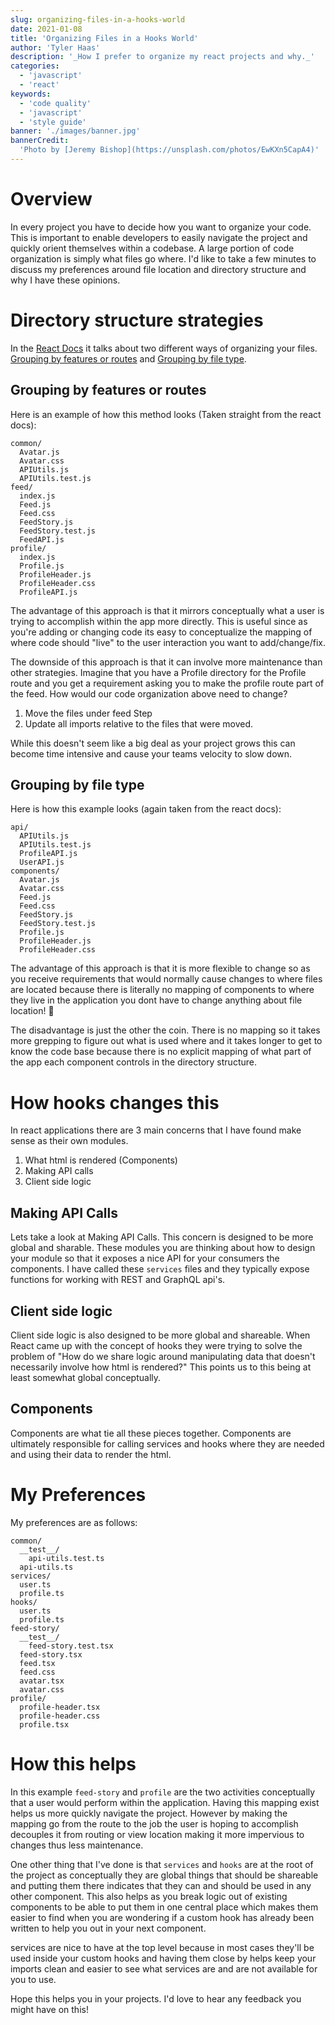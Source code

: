 ```yaml
---
slug: organizing-files-in-a-hooks-world
date: 2021-01-08
title: 'Organizing Files in a Hooks World'
author: 'Tyler Haas'
description: '_How I prefer to organize my react projects and why._'
categories:
  - 'javascript'
  - 'react'
keywords:
  - 'code quality'
  - 'javascript'
  - 'style guide'
banner: './images/banner.jpg'
bannerCredit:
  'Photo by [Jeremy Bishop](https://unsplash.com/photos/EwKXn5CapA4)'
---
```


# Overview

In every project you have to decide how you want to organize your code. This is
important to enable developers to easily navigate the project and quickly orient
themselves within a codebase. A large portion of code organization is simply
what files go where. I'd like to take a few minutes to discuss my preferences
around file location and directory structure and why I have these opinions.

# Directory structure strategies

In the [React Docs](https://reactjs.org/docs/faq-structure.html) it talks about
two different ways of organizing your files.
[Grouping by features or routes](https://reactjs.org/docs/faq-structure.html#grouping-by-features-or-routes)
and
[Grouping by file type](https://reactjs.org/docs/faq-structure.html#grouping-by-file-type).

## Grouping by features or routes

Here is an example of how this method looks (Taken straight from the react
docs):

```
common/
  Avatar.js
  Avatar.css
  APIUtils.js
  APIUtils.test.js
feed/
  index.js
  Feed.js
  Feed.css
  FeedStory.js
  FeedStory.test.js
  FeedAPI.js
profile/
  index.js
  Profile.js
  ProfileHeader.js
  ProfileHeader.css
  ProfileAPI.js
```

The advantage of this approach is that it mirrors conceptually what a user is
trying to accomplish within the app more directly. This is useful since as
you're adding or changing code its easy to conceptualize the mapping of where
code should "live" to the user interaction you want to add/change/fix.

The downside of this approach is that it can involve more maintenance than other
strategies. Imagine that you have a Profile directory for the Profile route and
you get a requirement asking you to make the profile route part of the feed. How
would our code organization above need to change?

1. Move the files under feed Step
2. Update all imports relative to the files that were moved.

While this doesn't seem like a big deal as your project grows this can become
time intensive and cause your teams velocity to slow down.

## Grouping by file type

Here is how this example looks (again taken from the react docs):

```
api/
  APIUtils.js
  APIUtils.test.js
  ProfileAPI.js
  UserAPI.js
components/
  Avatar.js
  Avatar.css
  Feed.js
  Feed.css
  FeedStory.js
  FeedStory.test.js
  Profile.js
  ProfileHeader.js
  ProfileHeader.css
```

The advantage of this approach is that it is more flexible to change so as you
receive requirements that would normally cause changes to where files are
located because there is literally no mapping of components to where they live
in the application you dont have to change anything about file location! 🥳

The disadvantage is just the other the coin. There is no mapping so it takes
more grepping to figure out what is used where and it takes longer to get to
know the code base because there is no explicit mapping of what part of the app
each component controls in the directory structure.

# How hooks changes this

In react applications there are 3 main concerns that I have found make sense as
their own modules.

1. What html is rendered (Components)
2. Making API calls
3. Client side logic

## Making API Calls

Lets take a look at Making API Calls. This concern is designed to be more global
and sharable. These modules you are thinking about how to design your module so
that it exposes a nice API for your consumers the components. I have called
these `services` files and they typically expose functions for working with REST
and GraphQL api's.

## Client side logic

Client side logic is also designed to be more global and shareable. When React
came up with the concept of hooks they were trying to solve the problem of "How
do we share logic around manipulating data that doesn't necessarily involve how
html is rendered?" This points us to this being at least somewhat global
conceptually.

## Components

Components are what tie all these pieces together. Components are ultimately
responsible for calling services and hooks where they are needed and using their
data to render the html.

# My Preferences

My preferences are as follows:

```
common/
  __test__/
    api-utils.test.ts
  api-utils.ts
services/
  user.ts
  profile.ts
hooks/
  user.ts
  profile.ts
feed-story/
  __test__/
    feed-story.test.tsx
  feed-story.tsx
  feed.tsx
  feed.css
  avatar.tsx
  avatar.css
profile/
  profile-header.tsx
  profile-header.css
  profile.tsx
```

# How this helps

In this example `feed-story` and `profile` are the two activities conceptually
that a user would perform within the application. Having this mapping exist
helps us more quickly navigate the project. However by making the mapping go
from the route to the job the user is hoping to accomplish decouples it from
routing or view location making it more impervious to changes thus less
maintenance.

One other thing that I've done is that `services` and `hooks` are at the root of
the project as conceptually they are global things that should be shareable and
putting them there indicates that they can and should be used in any other
component. This also helps as you break logic out of existing components to be
able to put them in one central place which makes them easier to find when you
are wondering if a custom hook has already been written to help you out in your
next component.

services are nice to have at the top level because in most cases they'll be used
inside your custom hooks and having them close by helps keep your imports clean
and easier to see what services are and are not available for you to use.

Hope this helps you in your projects. I'd love to hear any feedback you might
have on this!
